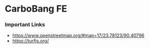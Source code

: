 # CarboBang FE

### Important Links
* https://www.openstreetmap.org/#map=17/23.78123/90.40796
* https://turfjs.org/
